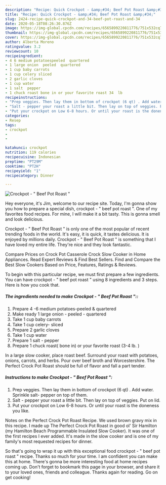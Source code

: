 ```yaml
---
description: "Recipe: Quick Crockpot - &amp;#34; Beef Pot Roast &amp;#34;"
title: "Recipe: Quick Crockpot - &amp;#34; Beef Pot Roast &amp;#34;"
slug: 2424-recipe-quick-crockpot-and-34-beef-pot-roast-and-34
date: 2020-05-18T08:26:30.876Z
image: https://img-global.cpcdn.com/recipes/6565899220811776/751x532cq70/crockpot-beef-pot-roast-recipe-main-photo.jpg
thumbnail: https://img-global.cpcdn.com/recipes/6565899220811776/751x532cq70/crockpot-beef-pot-roast-recipe-main-photo.jpg
cover: https://img-global.cpcdn.com/recipes/6565899220811776/751x532cq70/crockpot-beef-pot-roast-recipe-main-photo.jpg
author: Alberta Moreno
ratingvalue: 3.2
reviewcount: 10
recipeingredient:
- 4 6 medium potatoespeeled  quartered
- 1 large onion  peeled  quartered
- 1 cup baby carrots
- 1 cup celery sliced
- 2 garlic cloves
- 1 cup water
- 1 salt  pepper
- 1 chuck roast bone in or your favorite roast 34  lb 
recipeinstructions:
- "Prep veggies. Then lay them in bottom of crockpot (6 qt) . Add water. Sprinkle salt- pepper on top of them."
- "Salt - pepper your roast a little bit. Then lay on top of veggies. Put on lid."
- "Put your crockpot on Low 6-8 hours. Or until your roast is the doneness you like."
categories:
- Resep
tags:
- crockpot
- 
- 

katakunci: crockpot  
nutrition: 119 calories
recipecuisine: Indonesian
preptime: "PT29M"
cooktime: "PT2H"
recipeyield: "1"
recipecategory: Dinner

---
```



![Crockpot - &#34; Beef Pot Roast &#34;](https://img-global.cpcdn.com/recipes/6565899220811776/751x532cq70/crockpot-beef-pot-roast-recipe-main-photo.jpg)

Hey everyone, it's Jim, welcome to our recipe site. Today, I'm gonna show you how to prepare a special dish, crockpot - &#34; beef pot roast &#34;. One of my favorites food recipes. For mine, I will make it a bit tasty. This is gonna smell and look delicious.

Crockpot - &#34; Beef Pot Roast &#34; is only one of the most popular of recent trending foods in the world. It's easy, it is quick, it tastes delicious. It is enjoyed by millions daily. Crockpot - &#34; Beef Pot Roast &#34; is something that I have loved my entire life. They're nice and they look fantastic.

Compare Prices on Crock Pot Casserole Crock Slow Cooker in Home Appliances. Read Expert Reviews &amp; Find Best Sellers. Find and Compare the Best Slow Cookers Based on Price, Features, Ratings &amp; Reviews.


To begin with this particular recipe, we must first prepare a few ingredients. You can have crockpot - &#34; beef pot roast &#34; using 8 ingredients and 3 steps. Here is how you cook that.

##### The ingredients needed to make Crockpot - &#34; Beef Pot Roast &#34;::

1. Prepare 4 -6 medium potatoes-peeled &amp; quartered
1. Make ready 1 large onion - peeled - quartered
1. Take 1 cup baby carrots
1. Take 1 cup celery- sliced
1. Prepare 2 garlic cloves
1. Take 1 cup water
1. Prepare 1 salt - pepper
1. Prepare 1 chuck roast( bone in) or your favorite roast (3-4  lb. )


In a large slow cooker, place roast beef. Surround your roast with potatoes, onions, carrots, and herbs. Pour over beef broth and Worcestershire. The Perfect Crock Pot Roast should be full of flavor and fall a part tender. 

##### Instructions to make Crockpot - &#34; Beef Pot Roast &#34;:

1. Prep veggies. Then lay them in bottom of crockpot (6 qt) . Add water. Sprinkle salt- pepper on top of them.
1. Salt - pepper your roast a little bit. Then lay on top of veggies. Put on lid.
1. Put your crockpot on Low 6-8 hours. Or until your roast is the doneness you like.


Notes on the Perfect Crock Pot Roast Recipe. We used brown gravy mix in this recipe. I made up The Perfect Crock Pot Roast in good ol&#39; Sir Hamilton (my Hamilton Beach Programmable Insulated Slow Cooker). It was one of the first recipes I ever added. It&#39;s made in the slow cooker and is one of my family&#39;s most requested recipes for dinner. 

So that's going to wrap it up with this exceptional food crockpot - &#34; beef pot roast &#34; recipe. Thanks so much for your time. I am confident you can make this at home. There's gonna be more interesting food at home recipes coming up. Don't forget to bookmark this page in your browser, and share it to your loved ones, friends and colleague. Thanks again for reading. Go on get cooking!

